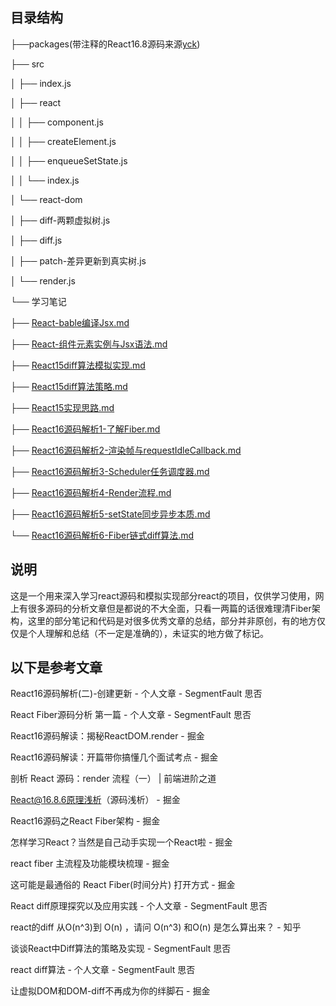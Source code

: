## 目录结构


├──packages(带注释的React16.8源码来源[yck](https://github.com/KieSun/react-interpretation))

├── src

│   ├── index.js

│   ├── react

│   │   ├── component.js

│   │   ├── createElement.js

│   │   ├── enqueueSetState.js

│   │   └── index.js

│   └── react-dom

│       ├── diff-两颗虚拟树.js

│       ├── diff.js

│       ├── patch-差异更新到真实树.js

│       └── render.js

└── 学习笔记

├── [React-bable编译Jsx.md](https://github.com/jianjiachenghub/react-deeplearn/blob/master/学习笔记/React-bable编译Jsx.md)

├── [React-组件元素实例与Jsx语法.md](https://github.com/jianjiachenghub/react-deeplearn/blob/master/学习笔记/React-组件元素实例与Jsx语法.md)

├── [React15diff算法模拟实现.md](https://github.com/jianjiachenghub/react-deeplearn/blob/master/学习笔记/React15diff算法模拟实现.md)

├── [React15diff算法策略.md](https://github.com/jianjiachenghub/react-deeplearn/blob/master/学习笔记/React15diff算法策略.md)

├── [React15实现思路.md](https://github.com/jianjiachenghub/react-deeplearn/blob/master/学习笔记/React15实现思路.md)

├── [React16源码解析1-了解Fiber.md](https://github.com/jianjiachenghub/react-deeplearn/blob/master/学习笔记/React16源码解析1-了解Fiber.md)

├── [React16源码解析2-渲染帧与requestIdleCallback.md](https://github.com/jianjiachenghub/react-deeplearn/blob/master/学习笔记/React16源码解析2-渲染帧与requestIdleCallback.md)

├── [React16源码解析3-Scheduler任务调度器.md](https://github.com/jianjiachenghub/react-deeplearn/blob/master/学习笔记/React16源码解析3-Scheduler任务调度器.md)

├── [React16源码解析4-Render流程.md](https://github.com/jianjiachenghub/react-deeplearn/blob/master/学习笔记/React16源码解析4-Render流程.md)

├── [React16源码解析5-setState同步异步本质.md](https://github.com/jianjiachenghub/react-deeplearn/blob/master/学习笔记/React16源码解析5-setState同步异步本质.md)

└── [React16源码解析6-Fiber链式diff算法.md](https://github.com/jianjiachenghub/react-deeplearn/blob/master/学习笔记/React16源码解析6-Fiber链式diff算法.md)


## 说明

这是一个用来深入学习react源码和模拟实现部分react的项目，仅供学习使用，网上有很多源码的分析文章但是都说的不大全面，只看一两篇的话很难理清Fiber架构，这里的部分笔记和代码是对很多优秀文章的总结，部分并非原创，有的地方仅仅是个人理解和总结（不一定是准确的），未证实的地方做了标记。

## 以下是参考文章



React16源码解析(二)-创建更新 - 个人文章 - SegmentFault 思否


React Fiber源码分析 第一篇 - 个人文章 - SegmentFault 思否


React16源码解读：揭秘ReactDOM.render - 掘金


React16源码解读：开篇带你搞懂几个面试考点 - 掘金

剖析 React 源码：render 流程（一） | 前端进阶之道

React@16.8.6原理浅析（源码浅析） - 掘金


React16源码之React Fiber架构 - 掘金


怎样学习React？当然是自己动手实现一个React啦 - 掘金


react fiber 主流程及功能模块梳理 - 掘金


这可能是最通俗的 React Fiber(时间分片) 打开方式 - 掘金


React diff原理探究以及应用实践 - 个人文章 - SegmentFault 思否


react的diff 从O(n^3)到 O(n) ，请问 O(n^3) 和O(n) 是怎么算出来？ - 知乎


谈谈React中Diff算法的策略及实现 - SegmentFault 思否


react diff算法 - 个人文章 - SegmentFault 思否


让虚拟DOM和DOM-diff不再成为你的绊脚石 - 掘金





